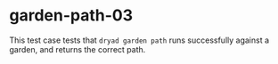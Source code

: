 
# garden-path-03

This test case tests that `dryad garden path` runs successfully against a garden,
and returns the correct path.